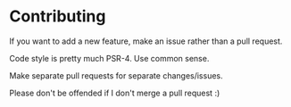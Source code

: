 # Contributing

If you want to add a new feature, make an issue rather than a pull request.

Code style is pretty much PSR-4. Use common sense.

Make separate pull requests for separate changes/issues.

Please don't be offended if I don't merge a pull request :)
